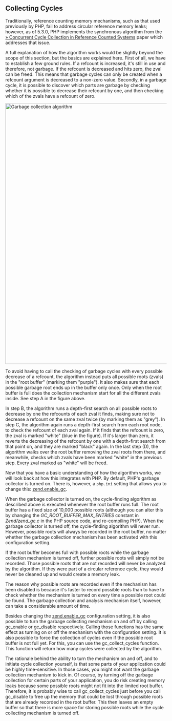 Collecting Cycles
-----------------

Traditionally, reference counting memory mechanisms, such as that used
previously by PHP, fail to address circular reference memory leaks;
however, as of 5.3.0, PHP implements the synchronous algorithm from the
<a href="http://researcher.watson.ibm.com/researcher/files/us-bacon/Bacon01Concurrent.pdf" class="link external">» Concurrent Cycle Collection in Reference Counted Systems</a>
paper which addresses that issue.

A full explanation of how the algorithm works would be slightly beyond
the scope of this section, but the basics are explained here. First of
all, we have to establish a few ground rules. If a refcount is
increased, it's still in use and therefore, not garbage. If the refcount
is decreased and hits zero, the zval can be freed. This means that
garbage cycles can only be created when a refcount argument is decreased
to a non-zero value. Secondly, in a garbage cycle, it is possible to
discover which parts are garbage by checking whether it is possible to
decrease their refcount by one, and then checking which of the zvals
have a refcount of zero.

<img src="images/12f37b1c6963c1c5c18f30495416a197-gc-algorithm.png" width="614" height="814" alt="Garbage collection algorithm" />

To avoid having to call the checking of garbage cycles with every
possible decrease of a refcount, the algorithm instead puts all possible
roots (zvals) in the "root buffer" (marking them "purple"). It also
makes sure that each possible garbage root ends up in the buffer only
once. Only when the root buffer is full does the collection mechanism
start for all the different zvals inside. See step A in the figure
above.

In step B, the algorithm runs a depth-first search on all possible roots
to decrease by one the refcounts of each zval it finds, making sure not
to decrease a refcount on the same zval twice (by marking them as
"grey"). In step C, the algorithm again runs a depth-first search from
each root node, to check the refcount of each zval again. If it finds
that the refcount is zero, the zval is marked "white" (blue in the
figure). If it's larger than zero, it reverts the decreasing of the
refcount by one with a depth-first search from that point on, and they
are marked "black" again. In the last step (D), the algorithm walks over
the root buffer removing the zval roots from there, and meanwhile,
checks which zvals have been marked "white" in the previous step. Every
zval marked as "white" will be freed.

Now that you have a basic understanding of how the algorithm works, we
will look back at how this integrates with PHP. By default, PHP's
garbage collector is turned on. There is, however, a `php.ini` setting
that allows you to change this:
<a href="/info/setup.html#" class="link">zend.enable_gc</a>.

When the garbage collector is turned on, the cycle-finding algorithm as
described above is executed whenever the root buffer runs full. The root
buffer has a fixed size of 10,000 possible roots (although you can alter
this by changing the *GC\_ROOT\_BUFFER\_MAX\_ENTRIES* constant in
*Zend/zend\_gc.c* in the PHP source code, and re-compiling PHP). When
the garbage collector is turned off, the cycle-finding algorithm will
never run. However, possible roots will always be recorded in the root
buffer, no matter whether the garbage collection mechanism has been
activated with this configuration setting.

If the root buffer becomes full with possible roots while the garbage
collection mechanism is turned off, further possible roots will simply
not be recorded. Those possible roots that are not recorded will never
be analyzed by the algorithm. If they were part of a circular reference
cycle, they would never be cleaned up and would create a memory leak.

The reason why possible roots are recorded even if the mechanism has
been disabled is because it's faster to record possible roots than to
have to check whether the mechanism is turned on every time a possible
root could be found. The garbage collection and analysis mechanism
itself, however, can take a considerable amount of time.

Besides changing the
<a href="/info/setup.html#" class="link">zend.enable_gc</a>
configuration setting, it is also possible to turn the garbage
collecting mechanism on and off by calling <span
class="function">gc\_enable</span> or <span
class="function">gc\_disable</span> respectively. Calling those
functions has the same effect as turning on or off the mechanism with
the configuration setting. It is also possible to force the collection
of cycles even if the possible root buffer is not full yet. For this,
you can use the <span class="function">gc\_collect\_cycles</span>
function. This function will return how many cycles were collected by
the algorithm.

The rationale behind the ability to turn the mechanism on and off, and
to initiate cycle collection yourself, is that some parts of your
application could be highly time-sensitive. In those cases, you might
not want the garbage collection mechanism to kick in. Of course, by
turning off the garbage collection for certain parts of your
application, you do risk creating memory leaks because some possible
roots might not fit into the limited root buffer. Therefore, it is
probably wise to call <span class="function">gc\_collect\_cycles</span>
just before you call <span class="function">gc\_disable</span> to free
up the memory that could be lost through possible roots that are already
recorded in the root buffer. This then leaves an empty buffer so that
there is more space for storing possible roots while the cycle
collecting mechanism is turned off.
